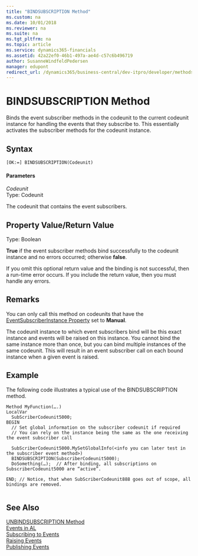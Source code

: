 ```yaml
---
title: "BINDSUBSCRIPTION Method"
ms.custom: na
ms.date: 10/01/2018
ms.reviewer: na
ms.suite: na
ms.tgt_pltfrm: na
ms.topic: article
ms.service: dynamics365-financials
ms.assetid: 42a22ef0-46b1-497a-ae4d-c57c6b496719
author: SusanneWindfeldPedersen
manager: edupont
redirect_url: /dynamics365/business-central/dev-itpro/developer/methods-auto/library
---
```


 

# BINDSUBSCRIPTION Method
Binds the event subscriber methods in the codeunit to the current codeunit instance for handling the events that they subscribe to. This essentially activates the subscriber methods for the codeunit instance.  
  
## Syntax  
  
```  
[OK:=] BINDSUBSCRIPTION(Codeunit)  
```  
  
#### Parameters  
 *Codeunit*  
 Type: Codeunit  
  
 The codeunit that contains the event subscribers.  
  
## Property Value/Return Value  
 Type: Boolean  
  
 **True** if the event subscriber methods bind successfully to the codeunit instance and no errors occurred; otherwise **false**.  
  
 If you omit this optional return value and the binding is not successful, then a run-time error occurs. If you include the return value, then you must handle any errors.  
  
## Remarks  
 You can only call this method on codeunits that have the [EventSubscriberInstance Property](../properties/devenv-EventSubscriberInstance-Property.md) set to **Manual**.  
  
 The codeunit instance to which event subscribers bind will be this exact instance and events will be raised on this instance. You cannot bind the same instance more than once, but you can bind multiple instances of the same codeunit. This will result in an event subscriber call on each bound instance when a given event is raised.  
  
## Example  
 The following code illustrates a typical use of the BINDSUBSCRIPTION method.  
  
```  
Method MyFunction(….)  
LocalVar  
  SubScriberCodeunit5000;  
BEGIN  
  // Set global information on the subscriber codeunit if required  
  // You can rely on the instance being the same as the one receiving the event subscriber call  
  
  SubScriberCodeunit5000.MySetGlobalInfo(<info you can later test in the subscriber event method>)  
  BINDSUBSCRIPTION(SubscriberCodeunit5000);  
  DoSomething(…);  // After binding, all subscriptions on SubscriberCodeunit5000 are “active”.  
  
END; // Notice, that when SubScriberCodeunit888 goes out of scope, all bindings are removed.  
  
```  
  
## See Also  
 [UNBINDSUBSCRIPTION Method](devenv-UNBINDSUBSCRIPTION-Method.md)   
 [Events in AL](../devenv-Events-in-AL.md)   
 [Subscribing to Events](../devenv-Subscribing-to-Events.md)   
 [Raising Events](../devenv-Raising-Events.md)   
 [Publishing Events](../devenv-Publishing-Events.md)